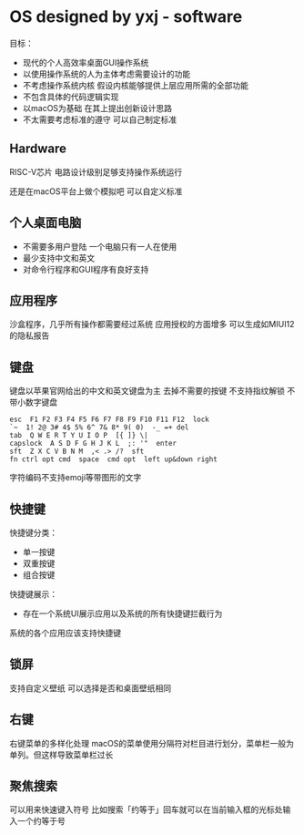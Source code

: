 # OS designed by yxj - software

目标：

- 现代的个人高效率桌面GUI操作系统
- 以使用操作系统的人为主体考虑需要设计的功能
- 不考虑操作系统内核 假设内核能够提供上层应用所需的全部功能
- 不包含具体的代码逻辑实现
- 以macOS为基础 在其上提出创新设计思路
- 不太需要考虑标准的遵守 可以自己制定标准

## Hardware

RISC-V芯片 电路设计级别足够支持操作系统运行

还是在macOS平台上做个模拟吧 可以自定义标准

## 个人桌面电脑

- 不需要多用户登陆 一个电脑只有一人在使用
- 最少支持中文和英文
- 对命令行程序和GUI程序有良好支持

## 应用程序

沙盒程序，几乎所有操作都需要经过系统 应用授权的方面增多
可以生成如MIUI12的隐私报告

## 键盘

键盘以苹果官网给出的中文和英文键盘为主 去掉不需要的按键 不支持指纹解锁 不带小数字键盘

```
esc  F1 F2 F3 F4 F5 F6 F7 F8 F9 F10 F11 F12  lock
`~  1! 2@ 3# 4$ 5% 6^ 7& 8* 9( 0)  -_ =+ del
tab  Q W E R T Y U I O P  [{ ]} \|
capslock  A S D F G H J K L  ;: '"  enter
sft  Z X C V B N M  ,< .> /?  sft
fn ctrl opt cmd  space  cmd opt  left up&down right
```

字符编码不支持emoji等带图形的文字

## 快捷键

快捷键分类：

- 单一按键
- 双重按键
- 组合按键

快捷键展示：

- 存在一个系统UI展示应用以及系统的所有快捷键拦截行为

系统的各个应用应该支持快捷键

## 锁屏

支持自定义壁纸 可以选择是否和桌面壁纸相同

## 右键

右键菜单的多样化处理
macOS的菜单使用分隔符对栏目进行划分，菜单栏一般为单列。但这样导致菜单栏过长

## 聚焦搜索

可以用来快速键入符号
比如搜索「约等于」回车就可以在当前输入框的光标处输入一个约等于号
